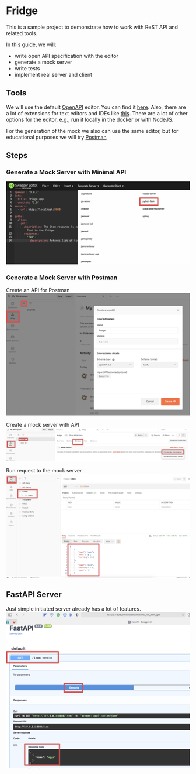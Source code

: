 # Fridge

This is a sample project to demonstrate how to work with ReST API and related
tools.

In this guide, we will:

-   write open API specification with the editor
-   generate a mock server
-   write tests
-   implement real server and client

## Tools

We will use the default [OpenAPI](https://swagger.io/tools/swagger-editor/) editor. You can find it [here](https://editor.swagger.io). Also, there are a lot of extensions for text editors and IDEs like [this](https://marketplace.visualstudio.com/items?itemName=42Crunch.vscode-openapi). There are a lot of other options for the editor, e.g., run it locally in the docker or with NodeJS.

For the generation of the mock we also can use the same editor, but for educational purposes we will try [Postman](https://www.postman.com)

## Steps

### Generate a Mock Server with Minimal API

![Mock server](src/mock%20server.png)

### Generate a Mock Server with Postman

Create an API for Postman
![postman api](src/postman%20API.png)

Create a mock server with API
![postman mock](src/postman%20mock.png)

Run request to the mock server
![request mock server](src/mock%20get%20item.png)

## FastAPI Server

Just simple initiated server already has a lot of features.
![fastapi init](src/fastapi%20init.png)
